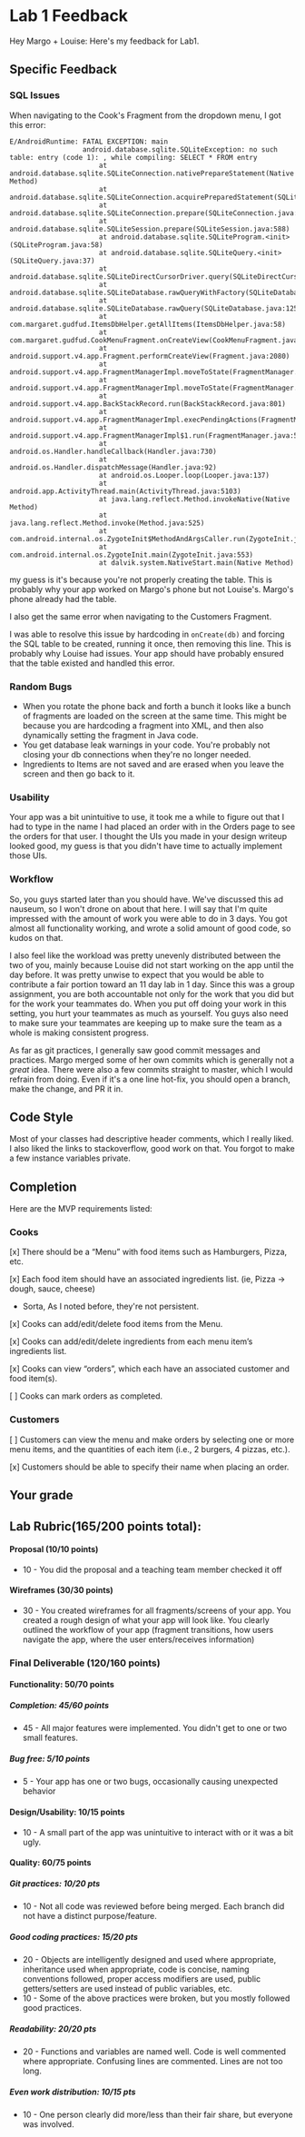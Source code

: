# Lab 1 Feedback

Hey Margo + Louise: Here's my feedback for Lab1.

## Specific Feedback

### SQL Issues

When navigating to the Cook's Fragment from the dropdown menu, I got this error:

```
E/AndroidRuntime: FATAL EXCEPTION: main
                  android.database.sqlite.SQLiteException: no such table: entry (code 1): , while compiling: SELECT * FROM entry
                      at android.database.sqlite.SQLiteConnection.nativePrepareStatement(Native Method)
                      at android.database.sqlite.SQLiteConnection.acquirePreparedStatement(SQLiteConnection.java:889)
                      at android.database.sqlite.SQLiteConnection.prepare(SQLiteConnection.java:500)
                      at android.database.sqlite.SQLiteSession.prepare(SQLiteSession.java:588)
                      at android.database.sqlite.SQLiteProgram.<init>(SQLiteProgram.java:58)
                      at android.database.sqlite.SQLiteQuery.<init>(SQLiteQuery.java:37)
                      at android.database.sqlite.SQLiteDirectCursorDriver.query(SQLiteDirectCursorDriver.java:44)
                      at android.database.sqlite.SQLiteDatabase.rawQueryWithFactory(SQLiteDatabase.java:1314)
                      at android.database.sqlite.SQLiteDatabase.rawQuery(SQLiteDatabase.java:1253)
                      at com.margaret.gudfud.ItemsDbHelper.getAllItems(ItemsDbHelper.java:58)
                      at com.margaret.gudfud.CookMenuFragment.onCreateView(CookMenuFragment.java:40)
                      at android.support.v4.app.Fragment.performCreateView(Fragment.java:2080)
                      at android.support.v4.app.FragmentManagerImpl.moveToState(FragmentManager.java:1108)
                      at android.support.v4.app.FragmentManagerImpl.moveToState(FragmentManager.java:1290)
                      at android.support.v4.app.BackStackRecord.run(BackStackRecord.java:801)
                      at android.support.v4.app.FragmentManagerImpl.execPendingActions(FragmentManager.java:1677)
                      at android.support.v4.app.FragmentManagerImpl$1.run(FragmentManager.java:536)
                      at android.os.Handler.handleCallback(Handler.java:730)
                      at android.os.Handler.dispatchMessage(Handler.java:92)
                      at android.os.Looper.loop(Looper.java:137)
                      at android.app.ActivityThread.main(ActivityThread.java:5103)
                      at java.lang.reflect.Method.invokeNative(Native Method)
                      at java.lang.reflect.Method.invoke(Method.java:525)
                      at com.android.internal.os.ZygoteInit$MethodAndArgsCaller.run(ZygoteInit.java:737)
                      at com.android.internal.os.ZygoteInit.main(ZygoteInit.java:553)
                      at dalvik.system.NativeStart.main(Native Method)
```

my guess is it's because you're not properly creating the table. This is 
probably why your app worked on Margo's phone but not Louise's. Margo's phone 
already had the table.

I also get the same error when navigating to the Customers Fragment.

I was able to resolve this issue by hardcoding in `onCreate(db)` and forcing the 
SQL table to be created, running it once, then removing this line. This is 
probably why Louise had issues. Your app should have probably ensured that the 
table existed and handled this error.

### Random Bugs

- When you rotate the phone back and forth a bunch it looks like a bunch of 
  fragments are loaded on the screen at the same time. This might be because you 
are hardcoding a fragment into XML, and then also dynamically setting the 
fragment in Java code.
- You get database leak warnings in your code. You're probably not closing your 
  db connections when they're no longer needed.
- Ingredients to Items are not saved and are erased when you leave the screen 
  and then go back to it.

### Usability

Your app was a bit unintuitive to use, it took me a while to figure out that I 
had to type in the name I had placed an order with in the Orders page to see the 
orders for that user. I thought the UIs you made in your design writeup looked 
good, my guess is that you didn't have time to actually implement those UIs.

### Workflow

So, you guys started later than you should have. We've discussed this ad 
nauseum, so I won't drone on about that here. I will say that I'm quite 
impressed with the amount of work you were able to do in 3 days. You got almost 
all functionality working, and wrote a solid amount of good code, so kudos on 
that.

I also feel like the workload was pretty unevenly distributed between the two of 
you, mainly because Louise did not start working on the app until the day 
before. It was pretty unwise to expect that you would be able to contribute a 
fair portion toward an 11 day lab in 1 day. Since this was a group assignment, 
you are both accountable not only for the work that you did but for the work 
your teammates do. When you put off doing your work in this setting, you hurt 
your teammates as much as yourself. You guys also need to make sure your 
teammates are keeping up to make sure the team as a whole is making consistent 
progress.

As far as git practices, I generally saw good commit messages and practices. 
Margo merged some of her own commits which is generally not a *great* idea. 
There were also a few commits straight to master, which I would refrain from 
doing. Even if it's a one line hot-fix, you should open a branch, make the 
change, and PR it in.

## Code Style

Most of your classes had descriptive header comments, which I really liked. I 
also liked the links to stackoverflow, good work on that. You forgot to make a 
few instance variables private.

## Completion

Here are the MVP requirements listed:

### Cooks

[x] There should be a “Menu” with food items such as Hamburgers, Pizza, etc.

[x] Each food item should have an associated ingredients list. (ie, Pizza -> dough, sauce, cheese)

- Sorta, As I noted before, they're not persistent.

[x] Cooks can add/edit/delete food items from the Menu.

[x] Cooks can add/edit/delete ingredients from each menu item’s ingredients list.

[x] Cooks can view “orders”, which each have an associated customer and food item(s).

[ ] Cooks can mark orders as completed.

### Customers

[ ] Customers can view the menu and make orders by selecting one or more menu items, and the quantities of each item (i.e., 2 burgers, 4 pizzas, etc.).

[x] Customers should be able to specify their name when placing an order.

## Your grade

## Lab Rubric(165/200 points total):
#### Proposal (10/10 points)
* 10 - You did the proposal and a teaching team member checked it off

#### Wireframes (30/30 points)
* 30 - You created wireframes for all fragments/screens of your app. You created a rough design of what your app will look like. You clearly outlined the workflow of your app (fragment transitions, how users navigate the app, where the user enters/receives information)

### Final Deliverable (120/160 points)
#### Functionality: 50/70 points
##### Completion: 45/60 points
* 45 - All major features were implemented. You didn't get to one or two small features.

##### Bug free: 5/10 points
* 5 - Your app has one or two bugs, occasionally causing unexpected behavior

#### Design/Usability: 10/15 points
* 10 - A small part of the app was unintuitive to interact with or it was a bit ugly.

#### Quality: 60/75 points

##### Git practices: 10/20 pts

* 10 - Not all code was reviewed before being merged. Each branch did not have a distinct purpose/feature.

##### Good coding practices: 15/20 pts

* 20 - Objects are intelligently designed and used where appropriate, inheritance used when appropriate, code is concise, naming conventions followed, proper access modifiers are used, public getters/setters are used instead of public variables, etc.
* 10 - Some of the above practices were broken, but you mostly followed good practices.

##### Readability: 20/20 pts
* 20 - Functions and variables are named well. Code is well commented where appropriate. Confusing lines are commented. Lines are not too long.

##### Even work distribution: 10/15 pts
* 10 - One person clearly did more/less than their fair share, but everyone was involved.

